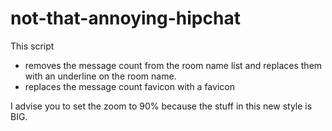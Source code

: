 # not-that-annoying-hipchat


This script

* removes the message count from the room name list and replaces them with an underline on the room name. 
* replaces the message count favicon with a favicon


I advise you to set the zoom to 90% because the stuff in this new style is BIG.
